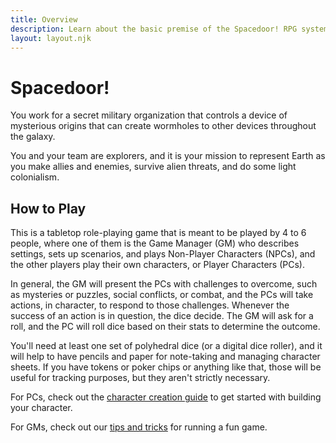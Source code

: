 ```yaml
---
title: Overview
description: Learn about the basic premise of the Spacedoor! RPG system.
layout: layout.njk
---
```


# Spacedoor!

You work for a secret military organization that controls a device of mysterious
origins that can create wormholes to other devices throughout the galaxy.

You and your team are explorers, and it is your mission to represent Earth as
you make allies and enemies, survive alien threats, and do some light
colonialism.

## How to Play

This is a tabletop role-playing game that is meant to be played by 4 to 6
people, where one of them is the Game Manager (GM) who describes settings, sets
up scenarios, and plays Non-Player Characters (NPCs), and the other players play
their own characters, or Player Characters (PCs).

In general, the GM will present the PCs with challenges to overcome, such as
mysteries or puzzles, social conflicts, or combat, and the PCs will take
actions, in character, to respond to those challenges. Whenever the success of
an action is in question, the dice decide. The GM will ask for a roll, and the
PC will roll dice based on their stats to determine the outcome.

You'll need at least one set of polyhedral dice (or a digital dice roller), and
it will help to have pencils and paper for note-taking and managing character
sheets. If you have tokens or poker chips or anything like that, those will be
useful for tracking purposes, but they aren't strictly necessary.

For PCs, check out the [character creation guide](/character-creation) to get
started with building your character.

For GMs, check out our [tips and tricks](/gm-tips-and-tricks) for running a fun
game.
